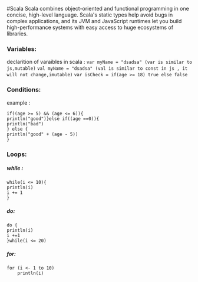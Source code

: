 #Scala
Scala combines object-oriented and functional programming in one concise, high-level language. Scala's static types help avoid bugs in complex applications, and its JVM and JavaScript runtimes let you build high-performance systems with easy access to huge ecosystems of libraries.

### Variables:
declarition of varaibles in scala :
`var myName = "dsadsa" (var is similar to js,mutable)`
`val myName = "dsadsa" (val is similar to const in js , it will not change,imutable)`
`var isCheck = if(age >= 18) true else false`

### Conditions:
example :

    if((age >= 5) && (age <= 6)){
    println("good")}else if((age ==0)){
    println("bad")
    } else {
    println("good" + (age - 5))
    }

### Loops:
##### while :
    while(i <= 10){
    println(i)
    i += 1
    }
##### do:
    do {
    println(i)
    i +=1
    }while(i <= 20)
##### for:
    for (i <- 1 to 10)
    	println(i)

